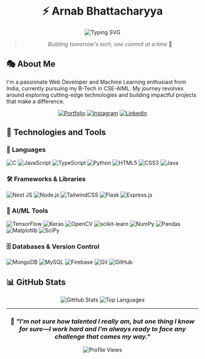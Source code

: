 <div align="center">
  
# ⚡ Arnab Bhattacharyya

<p align="center">
  <img src="https://readme-typing-svg.demolab.com?font=Fira+Code&weight=600&size=28&duration=3000&pause=1000&color=6B76F7&center=true&vCenter=true&random=false&width=435&lines=Web+Developer;ML+Enthusiast;B-Tech+Student" alt="Typing SVG" />
</p>

> *Building tomorrow's tech, one commit at a time* 🚀

</div>

## 🎭 About Me

I'm a passionate Web Developer and Machine Learning enthusiast from India, currently pursuing my B-Tech in CSE-AIML. My journey revolves around exploring cutting-edge technologies and building impactful projects that make a difference.

<div align="center">

[![Portfolio](https://img.shields.io/badge/Portfolio-%23000000.svg?style=for-the-badge&logo=firefox&logoColor=#FF7139)](https://arnab-here.vercel.app/)
[![Instagram](https://img.shields.io/badge/Connect_on_Instagram-%23E4405F.svg?style=for-the-badge&logo=Instagram&logoColor=white)](https://instagram.com/__arnab_bhattacharyya)
[![LinkedIn](https://img.shields.io/badge/Let's_Connect-%230077B5.svg?style=for-the-badge&logo=linkedin&logoColor=white)](https://linkedin.com/in/arnab-bhattacharyya-380966291)

</div>

## 💫 Technologies and Tools

### 🎯 Languages
![C](https://img.shields.io/badge/c-%2300599C.svg?style=for-the-badge&logo=c&logoColor=white) 
![JavaScript](https://img.shields.io/badge/javascript-%23323330.svg?style=for-the-badge&logo=javascript&logoColor=%23F7DF1E) 
![TypeScript](https://img.shields.io/badge/typescript-%23007ACC.svg?style=for-the-badge&logo=typescript&logoColor=white) 
![Python](https://img.shields.io/badge/python-3670A0?style=for-the-badge&logo=python&logoColor=ffdd54) 
![HTML5](https://img.shields.io/badge/html5-%23E34F26.svg?style=for-the-badge&logo=html5&logoColor=white) 
![CSS3](https://img.shields.io/badge/css3-%231572B6.svg?style=for-the-badge&logo=css3&logoColor=white)
![Java](https://img.shields.io/badge/java-%23ED8B00.svg?style=for-the-badge&logo=openjdk&logoColor=white)

### 🛠️ Frameworks & Libraries
![Next JS](https://img.shields.io/badge/Next-black?style=for-the-badge&logo=next.js&logoColor=white) 
![Node.js](https://img.shields.io/badge/node.js-6DA55F?style=for-the-badge&logo=node.js&logoColor=white)
![TailwindCSS](https://img.shields.io/badge/tailwindcss-%2338B2AC.svg?style=for-the-badge&logo=tailwind-css&logoColor=white) 
![Flask](https://img.shields.io/badge/flask-%23000.svg?style=for-the-badge&logo=flask&logoColor=white) 
![Express.js](https://img.shields.io/badge/express.js-%23404d59.svg?style=for-the-badge&logo=express&logoColor=%2361DAFB)

### 🧠 AI/ML Tools
![TensorFlow](https://img.shields.io/badge/TensorFlow-%23FF6F00.svg?style=for-the-badge&logo=TensorFlow&logoColor=white)
![Keras](https://img.shields.io/badge/Keras-%23D00000.svg?style=for-the-badge&logo=Keras&logoColor=white)
![OpenCV](https://img.shields.io/badge/opencv-%23white.svg?style=for-the-badge&logo=opencv&logoColor=white)
![scikit-learn](https://img.shields.io/badge/scikit--learn-%23F7931E.svg?style=for-the-badge&logo=scikit-learn&logoColor=white)
![NumPy](https://img.shields.io/badge/numpy-%23013243.svg?style=for-the-badge&logo=numpy&logoColor=white)
![Pandas](https://img.shields.io/badge/pandas-%23150458.svg?style=for-the-badge&logo=pandas&logoColor=white)
![Matplotlib](https://img.shields.io/badge/Matplotlib-%23ffffff.svg?style=for-the-badge&logo=Matplotlib&logoColor=black)
![SciPy](https://img.shields.io/badge/SciPy-%230C55A5.svg?style=for-the-badge&logo=scipy&logoColor=%white)

### 🗄️ Databases & Version Control
![MongoDB](https://img.shields.io/badge/MongoDB-%234ea94b.svg?style=for-the-badge&logo=mongodb&logoColor=white)
![MySQL](https://img.shields.io/badge/mysql-4479A1.svg?style=for-the-badge&logo=mysql&logoColor=white)
![Firebase](https://img.shields.io/badge/firebase-a08021?style=for-the-badge&logo=firebase&logoColor=ffcd34)
![Git](https://img.shields.io/badge/git-%23F05033.svg?style=for-the-badge&logo=git&logoColor=white)
![GitHub](https://img.shields.io/badge/github-%23121011.svg?style=for-the-badge&logo=github&logoColor=white)

## 📊 GitHub Stats

<div align="center">

<img src="https://github-readme-stats.vercel.app/api?username=ArNAB-0053&theme=midnight-purple&hide_border=true&include_all_commits=false&count_private=false" alt="GitHub Stats" />

<img src="https://github-readme-stats.vercel.app/api/top-langs/?username=ArNAB-0053&theme=midnight-purple&hide_border=true&include_all_commits=false&count_private=false&layout=compact" alt="Top Languages" />

</div>

---

<div align="center">
  
### 🌟 *"I'm not sure how talented I really am, but one thing I know for sure—I work hard and I'm always ready to face any challenge that comes my way."*

<img src="https://komarev.com/ghpvc/?username=ArNAB-0053&label=Profile%20Views&color=6B76F7&style=flat" alt="Profile Views" />

</div>
